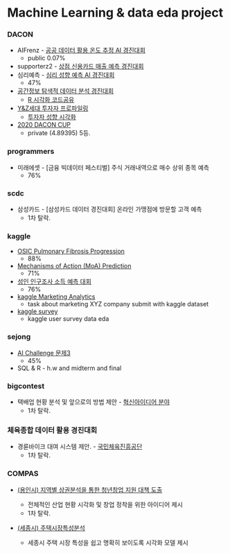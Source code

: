 # Machine Learning & data eda project 

### DACON  

* AIFrenz - [공공 데이터 활용 온도 추정 AI 경진대회](https://dacon.io/competitions/official/235584/overview/)  
    * public 0.07%
* supporterz2 - [상점 신용카드 매출 예측 경진대회](https://dacon.io/competitions/official/140472/overview/)  
* 심리예측 - [심리 성향 예측 AI 경진대회](https://dacon.io/competitions/official/235647/overview/)    
    * 47% 
* [공간정보 탐색적 데이터 분석 경진대회](https://dacon.io/competitions/official/235682/overview/)
    * [R 시각화 코드공유](https://dacon.io/competitions/official/235682/codeshare/2016?page=1&dtype=recent&ptype=pub)  
* [Y&Z세대 투자자 프로파일링](https://dacon.io/competitions/official/235663/overview/)
    * [투자자 성향 시각화](https://dacon.io/codeshare/2040?dtype=recent)
* [2020 DACON CUP](https://dacon.io/competitions/official/235683/overview/)
    * private (4.89395) 5등.

### programmers

* 미래에셋 - [금융 빅데이터 페스티벌] 주식 거래내역으로 매수 상위 종목 예측  
    * 76% 

### scdc 

* 삼성카드 - [삼성카드 데이터 경진대회] 온라인 가맹점에 방문할 고객 예측  
    * 1차 탈락.  

### kaggle

* [OSIC Pulmonary Fibrosis Progression](https://www.kaggle.com/c/osic-pulmonary-fibrosis-progression)  
    * 88%
* [Mechanisms of Action (MoA) Prediction](https://www.kaggle.com/c/lish-moa)  
    * 71%
* [성인 인구조사 소득 예측 대회](https://www.kaggle.com/c/kakr-4th-competition)
    * 76%
* [kaggle Marketing Analytics](https://www.kaggle.com/jackdaoud/marketing-data)
    * task about marketing XYZ company submit with kaggle dataset
* [kaggle survey](https://www.kaggle.com/c/kaggle-survey-2020/overview)
    * kaggle user survey data eda

### sejong

* [AI Challenge 문제3](https://www.kaggle.com/c/sejong-ai-challenge-p3)  
    * 45%
* SQL & R - h.w and midterm and final  

### bigcontest

* 택배업 현황 분석 및 앞으로의 방법 제안 - [혁신아이디어 분야](https://www.bigcontest.or.kr/points/content.php)  
    * 1차 탈락.

### 체육종합 데이터 활용 경진대회

* 경륜바이크 대여 시스템 제안. - [국민체육진흥공단](http://sportsdata.or.kr/event_view)
    * 1차 탈락.

### COMPAS

* [(용인시) 지역별 상권분석을 통한 청년창업 지원 대책 도출](https://compas.lh.or.kr/)
    * 전체적인 산업 현황 시각화 및 창업 정착을 위한 아이디어 제시  
    * 1차 탈락.  

* [(세종시) 주택시장특성분석](https://compas.lh.or.kr/)
    * 세종시 주택 시장 특성을 쉽고 명확히 보이도록 시각화 모델 제시